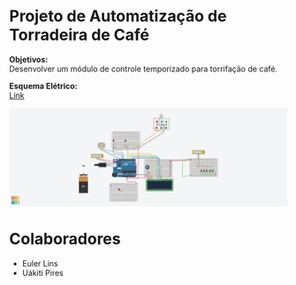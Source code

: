 # Projeto de Automatização de Torradeira de Café

**Objetivos:**  
Desenvolver um módulo de controle temporizado para torrifação de café.


**Esquema Elétrico:**  
[Link](/Projeto%20Euler%202022.brd)  

![Esquema Elétrico](/Projeto%20Euler%202022.png) 


# Colaboradores
- Euler Lins
- Uákiti Pires

